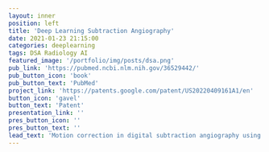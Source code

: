 ```yaml
---
layout: inner
position: left
title: 'Deep Learning Subtraction Angiography'
date: 2021-01-23 21:15:00
categories: deeplearning
tags: DSA Radiology AI
featured_image: '/portfolio/img/posts/dsa.png'
pub_link: 'https://pubmed.ncbi.nlm.nih.gov/36529442/'
pub_button_icon: 'book'
pub_button_text: 'PubMed'
project_link: 'https://patents.google.com/patent/US20220409161A1/en'
button_icon: 'gavel'
button_text: 'Patent'
presentation_link: ''
pres_button_icon: ''
pres_button_text: ''
lead_text: 'Motion correction in digital subtraction angiography using generative adversarial networks.'
---
```

